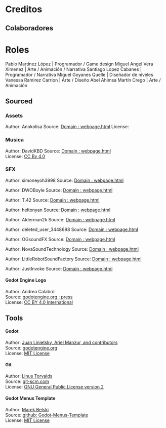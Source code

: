 # Creditos
## Colaboradores

# Roles
Pablo Martínez López | Programador / Game design 
Miguel Angel Vera Ximenez | Arte / Animación / Narrativa
Santiago Lopez Cabanes | Programador / Narrativa
Miguel Goyanes Quelle | Diseñador de niveles
Vanessa Ramirez Carrion | Arte / Diseño
Abel Ahimsa Martín Crego | Arte / Animación

## Sourced
### Assets
Author: Anokolisa
Source: [Domain : webpage.html](https://anokolisa.itch.io/sidescroller-shooter-central-city)
License:
### Musica
Author: DavidKBD 
Source: [Domain : webpage.html](https://www.davidkbd.com/music-packs)  
License: [CC By 4.0](https://creativecommons.org/licenses/by/4.0/)
### SFX
Author: simoneyoh3998
Source: [Domain : webpage.html](https://freesound.org/people/simoneyoh3998/sounds/500727/)

Author: DWOBoyle
Source: [Domain : webpage.html]( https://freesound.org/people/DWOBoyle/sounds/458279/ )

Author:  T.42
Source: [Domain : webpage.html](https://freesound.org/people/T.42/sounds/194195/ )

Author:  heltonyan
Source: [Domain : webpage.html](https://freesound.org/people/heltonyan/sounds/723439/ )

Author: Alderman2k
Source: [Domain : webpage.html](https:https://freesound.org/people/Alderman2k/sounds/494771/ )

Author: deleted_user_3448698
Source: [Domain : webpage.html](https://freesound.org/people/deleted_user_3448698/sounds/185807/ )

Author: OGsoundFX
Source: [Domain : webpage.html](https://freesound.org/people/OGsoundFX/sounds/423116/ )

Author: NovaSoundTechnology
Source: [Domain : webpage.html](https://freesound.org/people/NovaSoundTechnology/sounds/653049/ )

Author: LittleRobotSoundFactory
Source: [Domain : webpage.html](//freesound.org/people/LittleRobotSoundFactory/sounds/270328/ )

Author: JustInvoke
Source: [Domain : webpage.html](https://freesound.org/people/JustInvoke/sounds/446106/)

#### Godot Engine Logo
Author: Andrea Calabró  
Source: [godotengine.org : press](https://godotengine.org/press/)  
License: [CC BY 4.0 International](https://github.com/godotengine/godot/blob/master/LOGO_LICENSE.txt) 

## Tools
#### Godot
Author: [Juan Linietsky, Ariel Manzur, and contributors](https://godotengine.org/contact)  
Source: [godotengine.org](https://godotengine.org/)  
License: [MIT License](https://github.com/godotengine/godot/blob/master/LICENSE.txt) 

#### Git
Author: [Linus Torvalds](https://github.com/torvalds)  
Source: [git-scm.com](https://git-scm.com/downloads)  
License: [GNU General Public License version 2](https://opensource.org/licenses/GPL-2.0)

#### Godot Menus Template
Author: [Marek Belski](https://github.com/Maaack/Godot-Menus-Template/graphs/contributors)  
Source: [github: Godot-Menus-Template](https://github.com/Maaack/Godot-Menus-Template)  
License: [MIT License](LICENSE.txt)  
